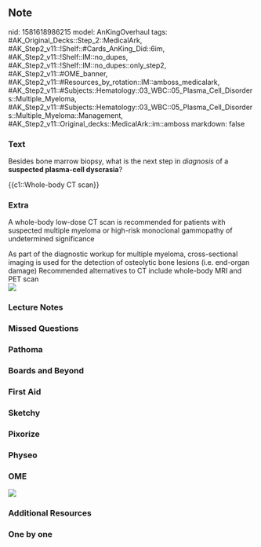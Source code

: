 ## Note
nid: 1581618986215
model: AnKingOverhaul
tags: #AK_Original_Decks::Step_2::MedicalArk, #AK_Step2_v11::!Shelf::#Cards_AnKing_Did::6im, #AK_Step2_v11::!Shelf::IM::no_dupes, #AK_Step2_v11::!Shelf::IM::no_dupes::only_step2, #AK_Step2_v11::#OME_banner, #AK_Step2_v11::#Resources_by_rotation::IM::amboss_medicalark, #AK_Step2_v11::#Subjects::Hematology::03_WBC::05_Plasma_Cell_Disorders::Multiple_Myeloma, #AK_Step2_v11::#Subjects::Hematology::03_WBC::05_Plasma_Cell_Disorders::Multiple_Myeloma::Management, #AK_Step2_v11::Original_decks::MedicalArk::im::amboss
markdown: false

### Text
Besides bone marrow biopsy, what is the next step in
<i>diagnosis</i> of a <b>suspected plasma-cell dyscrasia</b>?
<div>
  {{c1::Whole-body CT scan}}
</div>

### Extra
A whole-body low-dose CT scan is recommended for patients with
suspected multiple myeloma or high-risk monoclonal gammopathy of
undetermined significance
<div>
  As part of the diagnostic workup for multiple myeloma,
  cross-sectional imaging is used for the detection of osteolytic
  bone lesions (i.e. end-organ damage) Recommended alternatives to
  CT include whole-body MRI and PET scan
</div>
<div><img src="big_5081d941cac50.jpg"></div>

### Lecture Notes


### Missed Questions


### Pathoma


### Boards and Beyond


### First Aid


### Sketchy


### Pixorize


### Physeo


### OME
<div class="ome-widget">
  <a href="https://onlinemeded.org?ref=anki"><img src=
  "_OME_AnkiFlashcards_General_3.png"></a>
</div>

### Additional Resources


### One by one

